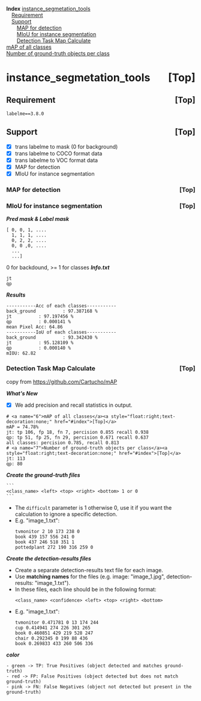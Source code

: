 <a name="index">**Index**</a>
<a href="#0">instance_segmetation_tools</a>  
&emsp;<a href="#1">Requirement</a>  
&emsp;<a href="#2">Support</a>  
&emsp;&emsp;<a href="#3">MAP for detection</a>  
&emsp;&emsp;<a href="#4">MIoU for instance segmentation</a>  
&emsp;&emsp;<a href="#5">Detection Task Map Calculate</a>  
<a href="#6">mAP of all classes</a>  
<a href="#7">Number of ground-truth objects per class</a>  

# <a name="0">instance_segmetation_tools</a><a style="float:right;text-decoration:none;" href="#index">[Top]</a>
## <a name="1">Requirement</a><a style="float:right;text-decoration:none;" href="#index">[Top]</a>
```
labelme==3.8.0
```
## <a name="2">Support</a><a style="float:right;text-decoration:none;" href="#index">[Top]</a>
- [x] trans labelme to mask (0 for background)
- [x] trans labelme to COCO format data
- [x] trans labelme to VOC format data
- [x] MAP for detection 
- [x] MIoU for instance segmentation

### <a name="3">MAP for detection</a><a style="float:right;text-decoration:none;" href="#index">[Top]</a>
### <a name="4">MIoU for instance segmentation</a><a style="float:right;text-decoration:none;" href="#index">[Top]</a>
***Pred mask & Label mask***
```
[ 0, 0, 1, ....
  1, 1, 1, ....
  0, 2, 2, ....
  0, 0 ,0, ....
  ...
  ...]
```
0 for backdound,  >= 1 for classes
***Info.txt***
```
jt
qp
```
***Results***
```
-----------Acc of each classes-----------
back_ground          : 97.387168 %	
jt          : 97.197456 %	
qp          : 0.000141 %	
mean Pixel Acc: 64.86
-----------IoU of each classes-----------
back_ground          : 93.342430 %	
jt          : 95.128109 %	
qp          : 0.000140 %	
mIOU: 62.82
```


### <a name="5">Detection Task Map Calculate</a><a style="float:right;text-decoration:none;" href="#index">[Top]</a>

copy from https://github.com/Cartucho/mAP

***What's New***
- [x] We add precision and recall statistics in output.
```
# <a name="6">mAP of all classes</a><a style="float:right;text-decoration:none;" href="#index">[Top]</a>
mAP = 74.78%
jt: tp 106, fp 18, fn 7, percision 0.855 recall 0.938
qp: tp 51, fp 25, fn 29, percision 0.671 recall 0.637
all classes: percision 0.785, recall 0.813
# <a name="7">Number of ground-truth objects per class</a><a style="float:right;text-decoration:none;" href="#index">[Top]</a>
jt: 113
qp: 80
```

***Create the ground-truth files***

    ```
    <class_name> <left> <top> <right> <bottom> 1 or 0
    ```
- The `difficult` parameter is 1 otherwise 0, use it if you want the calculation to ignore a specific detection.
- E.g. "image_1.txt":
    ```
    tvmonitor 2 10 173 238 0
    book 439 157 556 241 0
    book 437 246 518 351 1
    pottedplant 272 190 316 259 0
    ```

***Create the detection-results files***

- Create a separate detection-results text file for each image.
- Use **matching names** for the files (e.g. image: "image_1.jpg", detection-results: "image_1.txt").
- In these files, each line should be in the following format:
    ```
    <class_name> <confidence> <left> <top> <right> <bottom>
    ```
- E.g. "image_1.txt":
    ```
    tvmonitor 0.471781 0 13 174 244
    cup 0.414941 274 226 301 265
    book 0.460851 429 219 528 247
    chair 0.292345 0 199 88 436
    book 0.269833 433 260 506 336
    ```

***color***
```
- green -> TP: True Positives (object detected and matches ground-truth)
- red -> FP: False Positives (object detected but does not match ground-truth)
- pink -> FN: False Negatives (object not detected but present in the ground-truth)
```
